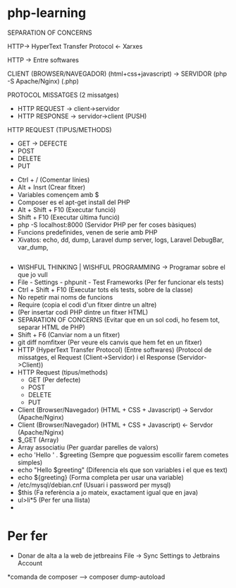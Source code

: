 # php-learning

SEPARATION OF CONCERNS


HTTP-> HyperText Transfer Protocol <- Xarxes


HTTP -> Entre softwares

CLIENT (BROWSER/NAVEGADOR) (html+css+javascript) -> SERVIDOR (php -S Apache/Nginx) (.php)
                 
PROTOCOL MISSATGES (2 missatges) 
                 
- HTTP REQUEST -> client->servidor
- HTTP RESPONSE -> servidor->client (PUSH)

HTTP REQUEST (TIPUS/METHODS)

- GET -> DEFECTE
- POST
- DELETE
- PUT

* Ctrl + / (Comentar línies)
* Alt + Insrt (Crear fitxer)
* Variables començem amb $
* Composer es el apt-get install del PHP
* Alt + Shift + F10 (Executar funció)
* Shift + F10 (Executar última funció)
* php -S localhost:8000 (Servidor PHP per fer coses bàsiques)
* Funcions predefinides, venen de serie amb PHP
* Xivatos: echo, dd, dump, Laravel dump server, logs, Laravel DebugBar, var_dump, <pre>
* WISHFUL THINKING | WISHFUL PROGRAMMING -> Programar sobre el que jo vull
* File - Settings - phpunit - Test Frameworks (Per fer funcionar els tests)
* Ctrl + Shift + F10 (Executar tots els tests, sobre de la classe)
* No repetir mai noms de funcions
* Require (copia el codi d'un fitxer dintre un altre)
* <?php (codi php) ?> (Per insertar codi PHP dintre un fitxer HTML)
* SEPARATION OF CONCERNS (Evitar que en un sol codi, ho fesem tot, separar HTML de PHP)
* Shift + F6 (Canviar nom a un fitxer)
* git diff nomfitxer (Per veure els canvis que hem fet en un fitxer)
* HTTP (HyperText Transfer Protocol) (Entre softwares) (Protocol de missatges, el Request (Client->Servidor) i el Response (Servidor->Client))
* HTTP Request (tipus/methods)
    * GET (Per defecte)
    * POST
    * DELETE
    * PUT
* Client (Browser/Navegador) (HTML + CSS + Javascript) -> Servdor (Apache/Nginx)
* Client (Browser/Navegador) (HTML + CSS + Javascript) <- Servdor (Apache/Nginx)
* $_GET (Array)
* Array associatiu (Per guardar parelles de valors)
* echo 'Hello ' . $greeting (Sempre que poguessim escollir farem cometes simples)
* echo "Hello $greeting" (Diferencia els que son variables i el que es text)
* echo ${greeting} (Forma completa per usar una variable)
* /etc/mysql/debian.cnf (Usuari i password per mysql)
* $this (Fa referència a jo mateix, exactament igual que en java)
* ul>li*5 (Per fer una llista)
* 

# Per fer
* Donar de alta a la web de jetbreains File -> Sync Settings to Jetbrains Account

*comanda de composer -->  composer dump-autoload
